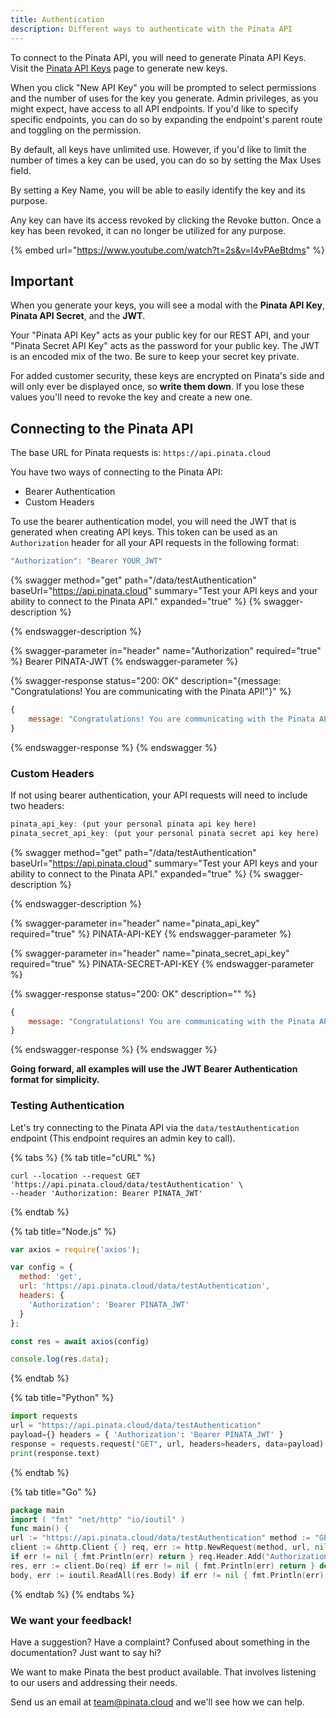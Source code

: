```yaml
---
title: Authentication
description: Different ways to authenticate with the Pinata API
---
```


To connect to the Pinata API, you will need to generate Pinata API Keys. Visit the [Pinata API Keys](https://app.pinata.cloud/keys) page to generate new keys.

When you click "New API Key" you will be prompted to select permissions and the number of uses for the key you generate. Admin privileges, as you might expect, have access to all API endpoints. If you'd like to specify specific endpoints, you can do so by expanding the endpoint's parent route and toggling on the permission.

By default, all keys have unlimited use. However, if you'd like to limit the number of times a key can be used, you can do so by setting the Max Uses field.

By setting a Key Name, you will be able to easily identify the key and its purpose.

Any key can have its access revoked by clicking the Revoke button. Once a key has been revoked, it can no longer be utilized for any purpose.

{% embed url="https://www.youtube.com/watch?t=2s&v=l4vPAeBtdms" %}

## Important

When you generate your keys, you will see a modal with the **Pinata API Key**, **Pinata API Secret**, and the **JWT**.

Your "Pinata API Key" acts as your public key for our REST API, and your "Pinata Secret API Key" acts as the password for your public key. The JWT is an encoded mix of the two. Be sure to keep your secret key private.

For added customer security, these keys are encrypted on Pinata's side and will only ever be displayed once, so **write them down**. If you lose these values you'll need to revoke the key and create a new one.

## Connecting to the Pinata API

The base URL for Pinata requests is: `https://api.pinata.cloud`

You have two ways of connecting to the Pinata API:

* Bearer Authentication
* Custom Headers

To use the bearer authentication model, you will need the JWT that is generated when creating API keys. This token can be used as an `Authorization` header for all your API requests in the following format:

```javascript
"Authorization": "Bearer YOUR_JWT"
```

{% swagger method="get" path="/data/testAuthentication" baseUrl="https://api.pinata.cloud" summary="Test your API keys and your ability to connect to the Pinata API." expanded="true" %}
{% swagger-description %}

{% endswagger-description %}

{% swagger-parameter in="header" name="Authorization" required="true" %}
Bearer PINATA-JWT
{% endswagger-parameter %}

{% swagger-response status="200: OK" description="{message: "Congratulations! You are communicating with the Pinata API!"}" %}
```javascript
{
    message: "Congratulations! You are communicating with the Pinata API!"
}
```
{% endswagger-response %}
{% endswagger %}



### Custom Headers

If not using bearer authentication, your API requests will need to include two headers:

```javascript
pinata_api_key: (put your personal pinata api key here)
pinata_secret_api_key: (put your personal pinata secret api key here)
```

{% swagger method="get" path="/data/testAuthentication" baseUrl="https://api.pinata.cloud" summary="Test your API keys and your ability to connect to the Pinata API." expanded="true" %}
{% swagger-description %}

{% endswagger-description %}

{% swagger-parameter in="header" name="pinata_api_key" required="true" %}
PINATA-API-KEY
{% endswagger-parameter %}

{% swagger-parameter in="header" name="pinata_secret_api_key" required="true" %}
PINATA-SECRET-API-KEY
{% endswagger-parameter %}

{% swagger-response status="200: OK" description="" %}
```javascript
{
    message: "Congratulations! You are communicating with the Pinata API!"
}
```
{% endswagger-response %}
{% endswagger %}



**Going forward, all examples will use the JWT Bearer Authentication format for simplicity.**

### Testing Authentication

Let's try connecting to the Pinata API via the `data/testAuthentication` endpoint (This endpoint requires an admin key to call).

{% tabs %}
{% tab title="cURL" %}
```shell
curl --location --request GET 'https://api.pinata.cloud/data/testAuthentication' \
--header 'Authorization: Bearer PINATA_JWT'
```
{% endtab %}

{% tab title="Node.js" %}
```javascript
var axios = require('axios');

var config = {
  method: 'get',
  url: 'https://api.pinata.cloud/data/testAuthentication',
  headers: {
    'Authorization': 'Bearer PINATA_JWT'
  }
};

const res = await axios(config)

console.log(res.data);
```
{% endtab %}

{% tab title="Python" %}
```python
import requests
url = "https://api.pinata.cloud/data/testAuthentication"
payload={} headers = { 'Authorization': 'Bearer PINATA_JWT' }
response = requests.request("GET", url, headers=headers, data=payload)
print(response.text)
```
{% endtab %}

{% tab title="Go" %}
```go
package main
import ( "fmt" "net/http" "io/ioutil" )
func main() {
url := "https://api.pinata.cloud/data/testAuthentication" method := "GET"
client := &http.Client { } req, err := http.NewRequest(method, url, nil)
if err != nil { fmt.Println(err) return } req.Header.Add("Authorization", "Bearer PINATA_JWT")
res, err := client.Do(req) if err != nil { fmt.Println(err) return } defer res.Body.Close()
body, err := ioutil.ReadAll(res.Body) if err != nil { fmt.Println(err) return } fmt.Println(string(body)) }GoJavaScript with Axios example:
```
{% endtab %}
{% endtabs %}

### We want your feedback!

Have a suggestion? Have a complaint? Confused about something in the documentation? Just want to say hi?

We want to make Pinata the best product available. That involves listening to our users and addressing their needs.

Send us an email at [team@pinata.cloud](mailto:team@pinata.cloud) and we'll see how we can help.
